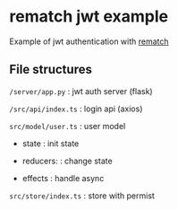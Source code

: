 # rematch jwt example

Example of jwt authentication with [rematch](https://github.com/rematch/rematch)

## File structures

`/server/app.py` : jwt auth server (flask)

`/src/api/index.ts` : login api (axios)

`src/model/user.ts` : user model

- state : init state

- reducers: : change state

- effects : handle async

`src/store/index.ts` : store with permist

